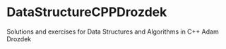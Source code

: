 # DataStructureCPPDrozdek
Solutions and exercises for Data Structures and Algorithms in C++ Adam Drozdek
